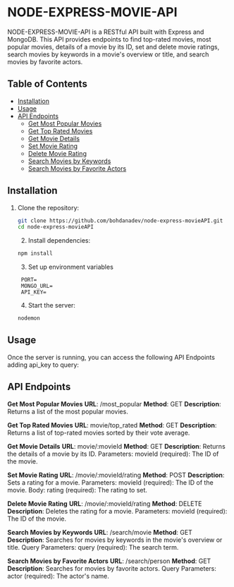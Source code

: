 # NODE-EXPRESS-MOVIE-API

NODE-EXPRESS-MOVIE-API is a RESTful API built with Express and MongoDB. This API provides endpoints to find top-rated movies, most popular movies, details of a movie by its ID, set and delete movie ratings, search movies by keywords in a movie's overview or title, and search movies by favorite actors.

## Table of Contents

- [Installation](#installation)
- [Usage](#usage)
- [API Endpoints](#api-endpoints)
  - [Get Most Popular Movies](#get-most-popular-movies)
  - [Get Top Rated Movies](#get-top-rated-movies)
  - [Get Movie Details](#get-movie-details)
  - [Set Movie Rating](#set-movie-rating)
  - [Delete Movie Rating](#delete-movie-rating)
  - [Search Movies by Keywords](#search-movies-by-keywords)
  - [Search Movies by Favorite Actors](#search-movies-by-favorite-actors)

## Installation

1. Clone the repository:
   ```bash
   git clone https://github.com/bohdanadev/node-express-movieAPI.git
   cd node-express-movieAPI
   ```
   2. Install dependencies:
   ```bash
   npm install
   ```
   3. Set up environment variables 
   ```.env
    PORT=
    MONGO_URL=
    API_KEY=
    ```

   4. Start the server:
   ```bash
   nodemon
   ```

## Usage
Once the server is running, you can access the following API Endpoints adding api_key to query:

## API Endpoints

**Get Most Popular Movies**
**URL**: /most_popular
**Method**: GET
**Description**: Returns a list of the most popular movies.

**Get Top Rated Movies**
**URL**: movie/top_rated
**Method**: GET
**Description**: Returns a list of top-rated movies sorted by their vote average.

**Get Movie Details**
**URL**: movie/:movieId
**Method**: GET
**Description**: Returns the details of a movie by its ID.
Parameters:
movieId (required): The ID of the movie.

**Set Movie Rating**
**URL**: /movie/:movieId/rating
**Method**: POST
**Description**: Sets a rating for a movie.
Parameters:
movieId (required): The ID of the movie.
Body:
rating (required): The rating to set.

**Delete Movie Rating**
**URL**: /movie/:movieId/rating
**Method**: DELETE
**Description**: Deletes the rating for a movie.
Parameters:
movieId (required): The ID of the movie.

**Search Movies by Keywords**
**URL**: /search/movie
**Method**: GET
**Description**: Searches for movies by keywords in the movie's overview or title.
Query Parameters:
query (required): The search term.

**Search Movies by Favorite Actors**
**URL**: /search/person
**Method**: GET
**Description**: Searches for movies by favorite actors.
Query Parameters:
actor (required): The actor's name.